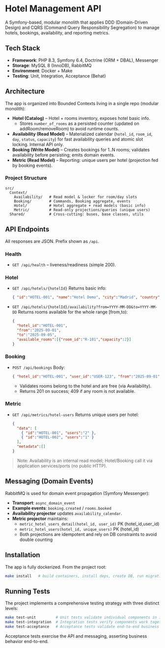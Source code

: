 # Hotel Management API

A Symfony-based, modular monolith that applies DDD (Domain-Driven Design) and CQRS (Command Query Responsibility Segregation) to manage hotels, bookings, availability, and reporting metrics.

## Tech Stack

- **Framework**: PHP 8.3, Symfony 6.4, Doctrine (ORM + DBAL), Messenger
- **Storage**: MySQL 8 (InnoDB), RabbitMQ
- **Environment**: Docker + Make
- **Testing**: Unit, Integration, Acceptance (Behat)

## Architecture

The app is organized into Bounded Contexts living in a single repo (modular monolith):

- **Hotel (Catalog)** – Hotel + rooms inventory, exposes hotel basic info.
  - Stores `number_of_rooms` as a persisted counter (updated on addRoom/removeRoom) to avoid runtime counts.
- **Availability (Read Model)** – Materialized calendar (`hotel_id`, `room_id`, `day`, `status`, `capacity`) for fast availability queries and atomic slot locking. Internal API only.
- **Booking (Write Model)** – Creates bookings for 1..N rooms; validates availability before persisting; emits domain events.
- **Metric (Read Model)** – Reporting: unique users per hotel (projection fed by booking events).

### Project Structure

```
src/
  Context/
    Availability/   # Read model & locker for room/day slots
    Booking/        # Commands, Booking aggregate, events
    Hotel/          # Hotel aggregate + read models (basic info)
    Metric/         # Read-only projections/queries (unique users)
  Shared/           # Cross-cutting: buses, base classes, utils
```

## API Endpoints

All responses are JSON. Prefix shown as `/api`.

### Health

- `GET /api/health` – liveness/readiness (simple 200).

### Hotel

- `GET /api/hotels/{hotelId}`
  Returns basic info:
  ```json
  { "id":"HOTEL-001", "name":"Hotel Demo", "city":"Madrid", "country":"ES", "number_of_rooms":5 }
  ```

- `GET /api/hotels/{hotelId}/availability?from=YYYY-MM-DD&to=YYYY-MM-DD`
  Returns rooms available for the whole range [from,to):
  ```json
  {
    "hotel_id":"HOTEL-001",
    "from":"2025-09-01",
    "to":"2025-09-05",
    "available_rooms":[{"room_id":"R-101","capacity":2}]
  }
  ```

### Booking

- `POST /api/bookings`
  Body:
  ```json
  { "hotel_id":"HOTEL-001", "user_id":"USER-123", "from":"2025-09-01", "to":"2025-09-05", "rooms":["R-101","R-102"] }
  ```
  - Validates rooms belong to the hotel and are free (via Availability).
  - Returns 201 on success; 409 if any room is not available.

### Metric

- `GET /api/metrics/hotel-users`
  Returns unique users per hotel:
  ```json
  {
    "data": [
      { "id":"HOTEL-001", "users":"2" },
      { "id":"HOTEL-002", "users":"1" }
    ],
    "metadata":[]
  }
  ```

> Note: Availability is an internal read model; Hotel/Booking call it via application services/ports (no public HTTP).

## Messaging (Domain Events)

RabbitMQ is used for domain event propagation (Symfony Messenger):
- **Transport**: `async_domain_event`
- **Example events**: `booking.created` / `rooms.booked`
- **Availability projector** updates `availability_calendar`.
- **Metric projector** maintains:
  - `metric_hotel_users_detail(hotel_id, user_id)` PK (hotel_id,user_id)
  - `metric_hotel_users(hotel_id, unique_users)` PK (hotel_id)
  - Both projections are idempotent and rely on DB constraints to avoid double counting

## Installation

The app is fully dockerized. From the project root:
```bash
make install   # build containers, install deps, create DB, run migrations
```

## Running Tests

The project implements a comprehensive testing strategy with three distinct levels:

```bash
make test-unit         # Unit tests validate individual components in isolation
make test-integration  # Integration tests verify components work together correctly
make test-acceptance   # Acceptance tests validate end-to-end business behavior
```

Acceptance tests exercise the API and messaging, asserting business behavior end-to-end.
